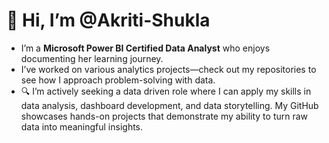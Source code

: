 # 👋 Hi, I’m @Akriti-Shukla

- I’m a **Microsoft Power BI Certified Data Analyst** who enjoys documenting her learning journey.
- I’ve worked on various analytics projects—check out my repositories to see how I approach problem-solving with data.
- 🔍 I’m actively seeking a data driven role where I can apply my skills in data analysis, dashboard development, and data storytelling. My GitHub showcases hands-on projects that demonstrate my ability to turn raw data into meaningful insights.

<!---
Akriti-Shukla/Akriti-Shukla is a ✨ special ✨ repository because its `README.md` (this file) appears on your GitHub profile.
You can click the Preview link to take a look at your changes.
--->
